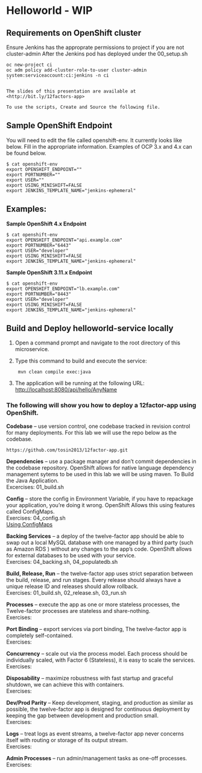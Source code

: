 # Helloworld - WIP

## Requirements on OpenShift cluster
Ensure Jenkins has the approprate permissions to project if you are not cluster-admin
After the Jenkins pod has deployed under the 00_setup.sh
```
oc new-project ci
oc adm policy add-cluster-role-to-user cluster-admin system:serviceaccount:ci:jenkins -n ci
``

The slides of this presentation are available at <http://bit.ly/12factors-app>

To use the scripts, Create and Source the following file.
```
## Sample OpenShift Endpoint
You will need to edit the file called openshift-env. It currently looks like below. Fill in the appropriate information.  Examples of OCP 3.x and 4.x can be found below. 
```
$ cat openshift-env
export OPENSHIFT_ENDPOINT=""
export PORTNUMBER=""
export USER=""
export USING_MINISHIFT=FALSE
export JENKINS_TEMPLATE_NAME="jenkins-ephemeral"
```

## Examples:
**Sample OpenShift 4.x Endpoint**
```
$ cat openshift-env
export OPENSHIFT_ENDPOINT="api.example.com"
export PORTNUMBER="6443"
export USER="developer"
export USING_MINISHIFT=FALSE
export JENKINS_TEMPLATE_NAME="jenkins-ephemeral"
```

**Sample OpenShift 3.11.x Endpoint**
```
$ cat openshift-env
export OPENSHIFT_ENDPOINT="lb.example.com"
export PORTNUMBER="8443"
export USER="developer"
export USING_MINISHIFT=FALSE
export JENKINS_TEMPLATE_NAME="jenkins-ephemeral"
```

**Build and Deploy helloworld-service locally**
------------------------------------------

1. Open a command prompt and navigate to the root directory of this microservice.
2. Type this command to build and execute the service:

        mvn clean compile exec:java

3. The application will be running at the following URL: <http://localhost:8080/api/hello/AnyName>


### The following will show you how to deploy a 12factor-app using OpenShift.
**Codebase** – use version control, one codebase tracked in revision control for many deployments. For this lab we will use the repo below as the codebase.
````
https://github.com/tosin2013/12factor-app.git
````

**Dependencies** – use a package manager and don’t commit dependencies in the codebase repository. OpenShift allows for native language dependency management sytems to be used in this lab we will be using maven. To Build the Java Application.  
Excercises: 01_build.sh  

**Config** – store the config in Environment Variable, if you have to repackage your application, you’re doing it wrong. OpenShift Allows this using features called ConfigMaps.  
Exercises: 04_config.sh  
[Using ConfigMaps](https://github.com/tosin2013/openshift-demos/blob/master/configmaps.md)  

**Backing Services** – a deploy of the twelve-factor app should be able to swap out a local MySQL database with one managed by a third party (such as Amazon RDS ) without any changes to the app’s code. OpenShift allows for external databases to be used with your service.  
Exercises: 04_backing.sh, 04_populatedb.sh  

**Build, Release, Run** – the twelve-factor app uses strict separation between the build, release, and run stages. Every release should always have a unique release ID and releases should allow rollback.  
Exercises: 01_build.sh, 02_release.sh, 03_run.sh  

**Processes** – execute the app as one or more stateless processes, the Twelve-factor processes are stateless and share-nothing.  
Exercises:

**Port Binding** – export services via port binding, The twelve-factor app is completely self-contained.  
Exercises:  

**Concurrency** – scale out via the process model. Each process should be individually scaled, with Factor 6 (Stateless), it is easy to scale the services.
Exercises:  

**Disposability** – maximize robustness with fast startup and graceful shutdown, we can achieve this with containers.  
Exercises:  

**Dev/Prod Parity** – Keep development, staging, and production as similar as possible, the twelve-factor app is designed for continuous deployment by keeping the gap between development and production small.  
Exercises:  

**Logs** – treat logs as event streams, a twelve-factor app never concerns itself with routing or storage of its output stream.  
Exercises:  

**Admin Processes** – run admin/management tasks as one-off processes.  
Exercises:  
